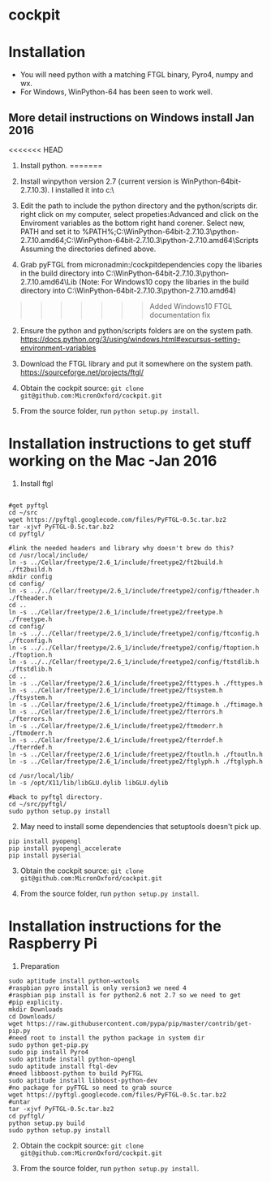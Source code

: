 cockpit
=======


Installation
============
* You will need python with a matching FTGL binary, Pyro4, numpy and wx.
* For Windows, WinPython-64 has been seen to work well.


More detail instructions on Windows install Jan 2016
-------------------------------------------------

<<<<<<< HEAD
1. Install python.
=======
1. Install winpython version 2.7 (current version is
WinPython-64bit-2.7.10.3). I installed it into c:\

2.  Edit the path to include the python directory and the python/scripts
dir. right click on my computer, select propeties:Advanced and click
on the Enviroment variables as the bottom right hand corener. Select
new, PATH and set it to
%PATH%;C:\WinPython-64bit-2.7.10.3\python-2.7.10.amd64;C:\WinPython-64bit-2.7.10.3\python-2.7.10.amd64\Scripts
Assuming the directories defined above.


3. Grab pyFTGL from micronadmin:/cockpitdependencies
copy the libaries in the build directory into
C:\WinPython-64bit-2.7.10.3\python-2.7.10.amd64\Lib (Note: For Windows10
copy the libaries in the build directory into
C:\WinPython-64bit-2.7.10.3\python-2.7.10.amd64)
>>>>>>> Added Windows10 FTGL documentation fix


2. Ensure the python and python/scripts folders are on the system path. 
https://docs.python.org/3/using/windows.html#excursus-setting-environment-variables


3. Download the FTGL library and put it somewhere on the system path.
https://sourceforge.net/projects/ftgl/


4. Obtain the cockpit source:
```git clone git@github.com:MicronOxford/cockpit.git```


5. From the source folder, run ```python setup.py install```.


Installation instructions to get stuff working on the Mac -Jan 2016
==

1. Install ftgl

```brew install ftgl

#get pyftgl
cd ~/src
wget https://pyftgl.googlecode.com/files/PyFTGL-0.5c.tar.bz2
tar -xjvf PyFTGL-0.5c.tar.bz2
cd pyftgl/

#link the needed headers and library why doesn't brew do this?
cd /usr/local/include/
ln -s ../Cellar/freetype/2.6_1/include/freetype2/ft2build.h ./ft2build.h
mkdir config
cd config/
ln -s ../../Cellar/freetype/2.6_1/include/freetype2/config/ftheader.h ./ftheader.h
cd ..
ln -s ../Cellar/freetype/2.6_1/include/freetype2/freetype.h ./freetype.h
cd config/
ln -s ../../Cellar/freetype/2.6_1/include/freetype2/config/ftconfig.h ./ftconfig.h
ln -s ../../Cellar/freetype/2.6_1/include/freetype2/config/ftoption.h ./ftoption.h
ln -s ../../Cellar/freetype/2.6_1/include/freetype2/config/ftstdlib.h ./ftstdlib.h
cd ..
ln -s ../Cellar/freetype/2.6_1/include/freetype2/fttypes.h ./fttypes.h
ln -s ../Cellar/freetype/2.6_1/include/freetype2/ftsystem.h ./ftsystem.h
ln -s ../Cellar/freetype/2.6_1/include/freetype2/ftimage.h ./ftimage.h
ln -s ../Cellar/freetype/2.6_1/include/freetype2/fterrors.h ./fterrors.h
ln -s ../Cellar/freetype/2.6_1/include/freetype2/ftmoderr.h ./ftmoderr.h
ln -s ../Cellar/freetype/2.6_1/include/freetype2/fterrdef.h ./fterrdef.h
ln -s ../Cellar/freetype/2.6_1/include/freetype2/ftoutln.h ./ftoutln.h
ln -s ../Cellar/freetype/2.6_1/include/freetype2/ftglyph.h ./ftglyph.h

cd /usr/local/lib/
ln -s /opt/X11/lib/libGLU.dylib libGLU.dylib

#back to pyftgl directory.
cd ~/src/pyftgl/
sudo python setup.py install
```
2. May need to install some dependencies that setuptools doesn't pick up.

```brew install homebrew/x11/freeglut
pip install pyopengl
pip install pyopengl_accelerate
pip install pyserial
```

3. Obtain the cockpit source:
```git clone git@github.com:MicronOxford/cockpit.git```


4. From the source folder, run ```python setup.py install```.



Installation instructions for the Raspberry Pi
==

1. Preparation
```
sudo aptitude install python-wxtools 
#raspbian pyro install is only version3 we need 4
#raspbian pip install is for python2.6 not 2.7 so we need to get
#pip explicity.
mkdir Downloads
cd Downloads/
wget https://raw.githubusercontent.com/pypa/pip/master/contrib/get-pip.py
#need root to install the python package in system dir
sudo python get-pip.py
sudo pip install Pyro4
sudo aptitude install python-opengl
sudo aptitude install ftgl-dev
#need libboost-python to build PyFTGL
sudo aptitude install libboost-python-dev
#no package for pyFTGL so need to grab source
wget https://pyftgl.googlecode.com/files/PyFTGL-0.5c.tar.bz2
#untar 
tar -xjvf PyFTGL-0.5c.tar.bz2
cd pyftgl/
python setup.py build
sudo python setup.py install
```

2. Obtain the cockpit source: ```git clone git@github.com:MicronOxford/cockpit.git```

3. From the source folder, run ```python setup.py install```.
